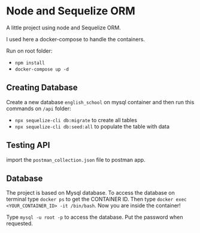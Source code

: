 # Node and Sequelize ORM

A little project using node and Sequelize ORM.

I used here a docker-compose to handle the containers.

Run on root folder:

- `npm install`
- `docker-compose up -d`

## Creating Database

Create a new database `english_school` on mysql container and then run this commands on `/api` folder:

- `npx sequelize-cli db:migrate` to create all tables
- `npx sequelize-cli db:seed:all` to populate the table with data

## Testing API

import the `postman_collection.json` file to postman app.


## Database

The project is based on Mysql database. To access the database on terminal type `docker ps` to get the CONTAINER ID.
Then type `docker exec <YOUR_CONTAINER_ID> -it /bin/bash`. Now you are inside the container!

Type `mysql -u root -p` to access the database. Put the password when requested.
